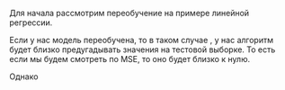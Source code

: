 Для начала рассмотрим переобучение на примере линейной регрессии. 

Если у нас модель переобучена, то в таком случае , у нас алгоритм будет близко предугадывать значения на тестовой выборке. То есть если мы будем смотреть по MSE, то оно будет близко к нулю. 

Однако 